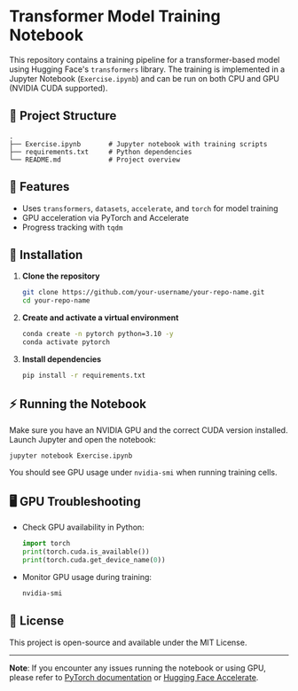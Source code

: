 # Transformer Model Training Notebook

This repository contains a training pipeline for a transformer-based model using Hugging Face's `transformers` library. The training is implemented in a Jupyter Notebook (`Exercise.ipynb`) and can be run on both CPU and GPU (NVIDIA CUDA supported).

## 📁 Project Structure

```
.
├── Exercise.ipynb       # Jupyter notebook with training scripts
├── requirements.txt     # Python dependencies
└── README.md            # Project overview
```

## 🚀 Features

- Uses `transformers`, `datasets`, `accelerate`, and `torch` for model training
- GPU acceleration via PyTorch and Accelerate
- Progress tracking with `tqdm`

## 🧰 Installation

1. **Clone the repository**
   ```bash
   git clone https://github.com/your-username/your-repo-name.git
   cd your-repo-name
   ```

2. **Create and activate a virtual environment**
   ```bash
   conda create -n pytorch python=3.10 -y
   conda activate pytorch
   ```

3. **Install dependencies**
   ```bash
   pip install -r requirements.txt
   ```

## ⚡ Running the Notebook

Make sure you have an NVIDIA GPU and the correct CUDA version installed. Launch Jupyter and open the notebook:

```bash
jupyter notebook Exercise.ipynb
```

You should see GPU usage under `nvidia-smi` when running training cells.

## 🖥️ GPU Troubleshooting

- Check GPU availability in Python:
  ```python
  import torch
  print(torch.cuda.is_available())
  print(torch.cuda.get_device_name(0))
  ```
- Monitor GPU usage during training:
  ```bash
  nvidia-smi
  ```

## 📜 License

This project is open-source and available under the MIT License.

---

**Note**: If you encounter any issues running the notebook or using GPU, please refer to [PyTorch documentation](https://pytorch.org/) or [Hugging Face Accelerate](https://huggingface.co/docs/accelerate/).